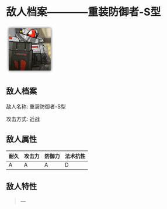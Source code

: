 # 敌人档案————重装防御者-S型

![重装防御者-S型](./eneIcons/重装防御者-S型.png)

## 敌人档案

敌人名称: 重装防御者-S型

攻击方式: 近战

## 敌人属性

| 耐久      | 攻击力  | 防御力 | 法术抗性 |
|---------|------|-----|------|
| A | A | A | D |

## 敌人特性
> —
